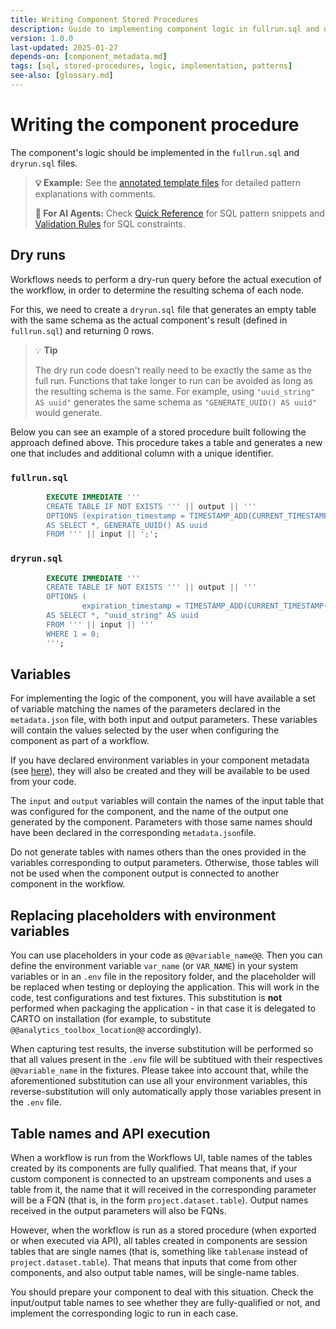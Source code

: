 ```yaml
---
title: Writing Component Stored Procedures
description: Guide to implementing component logic in fullrun.sql and dryrun.sql with SQL patterns and best practices
version: 1.0.0
last-updated: 2025-01-27
depends-on: [component_metadata.md]
tags: [sql, stored-procedures, logic, implementation, patterns]
see-also: [glossary.md]
---
```


# Writing the component procedure

The component's logic should be implemented in the `fullrun.sql` and `dryrun.sql` files.

> **💡 Example:** See the [annotated template files](../components/template/src/) for detailed pattern explanations with comments.
>
> **🤖 For AI Agents:** Check [Quick Reference](./reference/quick-reference.md) for SQL pattern snippets and [Validation Rules](./reference/validation-rules.md) for SQL constraints.

## Dry runs

Workflows needs to perform a dry-run query before the actual execution of the workflow, in order to determine the resulting schema of each node.

For this, we need to create a `dryrun.sql` file that generates an empty table with the same schema as the actual component's result (defined in `fullrun.sql`) and returning 0 rows.

> 💡 **Tip**
>
> The dry run code doesn't really need to be exactly the same as the full run. Functions that take longer to run can be avoided as long as the resulting schema is the same. For example, using `"uuid_string" AS uuid"` generates the same schema as `"GENERATE_UUID() AS uuid"` would generate.

Below you can see an example of a stored procedure built following the approach defined above. This procedure takes a table and generates a new one that includes and additional column with a unique identifier.

### `fullrun.sql`

```sql
        EXECUTE IMMEDIATE '''
        CREATE TABLE IF NOT EXISTS ''' || output || '''
        OPTIONS (expiration_timestamp = TIMESTAMP_ADD(CURRENT_TIMESTAMP(), INTERVAL 30 DAY))
        AS SELECT *, GENERATE_UUID() AS uuid
        FROM ''' || input || ';';
```

### `dryrun.sql`

```sql
        EXECUTE IMMEDIATE '''
        CREATE TABLE IF NOT EXISTS ''' || output || '''
        OPTIONS (
                expiration_timestamp = TIMESTAMP_ADD(CURRENT_TIMESTAMP(), INTERVAL 30 DAY))
        AS SELECT *, "uuid_string" AS uuid
        FROM ''' || input || '''
        WHERE 1 = 0;
        ''';
```

## Variables

For implementing the logic of the component, you will have available a set of variable matching the names of the parameters declared in the `metadata.json` file, with both input and output parameters. These variables will contain the values selected by the user when configuring the component as part of a workflow.

If you have declared environment variables in your component metadata (see [here](./component_metadata.md#cartoenvvars)), they will also be created and they will be available to be used from your code.

The `input` and `output` variables will contain the names of the input table that was configured for the component, and the name of the output one generated by the component. Parameters with those same names should have been declared in the corresponding `metadata.json`file.

Do not generate tables with names others than the ones provided in the variables corresponding to output parameters. Otherwise, those tables will not be used when the component output is connected to another component in the workflow.

## Replacing placeholders with environment variables

You can use placeholders in your code as `@@variable_name@@`. Then you can define the environment variable `var_name` (or `VAR_NAME`) in your system variables or in an `.env` file in the repository folder, and the placeholder will be replaced when testing or deploying the application. This will work in the code, test configurations and test fixtures. This substitution is **not** performed when packaging the application - in that case it is delegated to CARTO on installation (for example, to substitute `@@analytics_toolbox_location@@` accordingly).

When capturing test results, the inverse substitution will be performed so that all values present in the `.env` file will be subtitued with their respectives `@@variable_name` in the fixtures. Please takee into account that, while the aforementioned substitution can use all your environment variables, this reverse-substitution will only automatically apply those variables present in the `.env` file.


## Table names and API execution

When a workflow is run from the Workflows UI, table names of the tables created by its components are fully qualified. That means that, if your custom component is connected to an upstream components and uses a table from it, the name that it will received in the corresponding parameter will be a FQN (that is, in the form `project.dataset.table`). Output names received in the output parameters will also be FQNs.

However, when the workflow is run as a stored procedure (when exported or when executed via API), all tables created in components are session tables that are single names (that is, something like `tablename` instead of `project.dataset.table`). That means that inputs that come from other components, and also output table names, will be single-name tables.

You should prepare your component to deal with this situation. Check the input/output table names to see whether they are fully-qualified or not, and implement the corresponding logic to run in each case.
